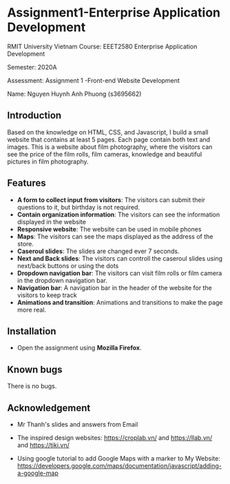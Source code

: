 
# Assignment1-Enterprise Application Development 


RMIT University Vietnam Course: EEET2580 Enterprise Application Development </br>

Semester: 2020A </br>

Assessment: Assignment 1 -Front-end Website Development</br>

Name: Nguyen Huynh Anh Phuong (s3695662)


## Introduction

Based on the knowledge on HTML, CSS, and Javascript, I build a small website that contains at least 5 pages. Each page contain both text and images. This is a website about film photography, where the visitors can see the price of the film rolls, film cameras, knowledge and beautiful pictures in film photography. 

  
## Features

* **A form to collect input from visitors**: The visitors can submit their questions to it, but birthday is not required.
* **Contain organization information**: The visitors can see the information displayed in the website
* **Responsive website**: The website can be used in mobile phones
* **Maps**: The visitors can see the maps displayed as the address of the store.
* **Caseroul slides**: The slides are changed ever 7 seconds.
* **Next and Back slides**: The visitors can controll the caseroul slides using next/back buttons or using the dots
* **Dropdown navigation bar**: The visitors can visit film rolls or film camera in the dropdown navigation bar.
* **Navigation bar**: A navigation bar in the header of the website for the visitors to keep track
* **Animations and transition**: Animations and transitions to make the page more real.
 
## Installation

* Open the assignment using **Mozilla Firefox**.

## Known bugs

There is no bugs.

## Acknowledgement

* Mr Thanh's slides and answers from Email

* The inspired design websites: https://croplab.vn/ and https://llab.vn/ and https://tiki.vn/ 

* Using google tutorial to add Google Maps with a marker to My Website: https://developers.google.com/maps/documentation/javascript/adding-a-google-map

